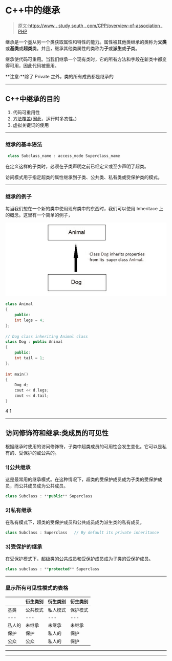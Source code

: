 # C++中的继承

> 原文:[https://www . study south . com/CPP/overview-of-association . PHP](https://www.studytonight.com/cpp/overview-of-inheritance.php)

继承是一个[类](class-and-objects.php)从另一个类获取属性和特性的能力。属性被其他类继承的类称为**父类**或**基类**或**超类**类。并且，继承其他类属性的类称为**子**或**派生**或**子**类。

继承使代码可重用。当我们继承一个现有类时，它的所有方法和字段在新类中都变得可用，因此代码被重用。

**注意:**除了 Private 之外，类的所有成员都是继承的

* * *

## C++中继承的目的

1.  代码可重用性
2.  [方法覆盖](function-overriding.php)(因此，运行时多态性。)
3.  虚拟关键词的使用

* * *

### 继承的基本语法

```cpp
 class Subclass_name : access_mode Superclass_name 
```

在定义这样的子类时，必须在子类声明之前已经定义或至少声明了超类。

访问模式用于指定超类的属性继承到子类、公共类、私有类或受保护类的模式。

* * *

### 继承的例子

每当我们想在一个新的类中使用现有类中的东西时，我们可以使用 Inheritace 上的概念。这里有一个简单的例子，

![Example for Inheritance in C++](img/98ceb28cdf2fce830deb8b94b86e0e4e.png)

```cpp
class Animal
{ 
    public:
    int legs = 4;
};

// Dog class inheriting Animal class
class Dog : public Animal
{ 
    public:
    int tail = 1;
};

int main()
{
    Dog d;
    cout << d.legs;
    cout << d.tail;
} 
```

4 1

* * *

## 访问修饰符和继承:类成员的可见性

根据继承时使用的访问修饰符，子类中超类成员的可用性会发生变化。它可以是私有的、受保护的或公共的。

### 1)公共继承

这是最常用的继承模式。在这种情况下，超类的受保护成员成为子类的受保护成员，而公共成员成为公共成员。

```cpp
class Subclass : **public** Superclass
```

### 2)私有继承

在私有模式下，超类的受保护成员和公共成员成为派生类的私有成员。

```cpp
class Subclass : Superclass   // By default its private inheritance
```

### 3)受保护的继承

在受保护模式下，超级类的公共成员和受保护成员成为子类的受保护成员。

```cpp
class subclass : **protected** Superclass
```

* * *

### 显示所有可见性模式的表格

|  | 衍生类别 | 衍生类别 | 衍生类别 |
| --- | --- | --- | --- |
| 基类 | 公共模式 | 私人模式 | 保护模式 |
| --- | --- | --- | --- |
| 私人的 | 未继承 | 未继承 | 未继承 |
| 保护 | 保护 | 私人的 | 保护 |
| 公众 | 公众 | 私人的 | 保护 |

* * *

* * *